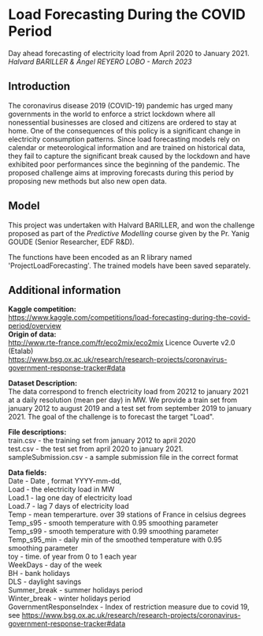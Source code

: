 # Load Forecasting During the COVID Period
Day ahead forecasting of electricity load from April 2020 to January 2021.  
*Halvard BARILLER & Ángel REYERO LOBO - March 2023*

## **Introduction**
The coronavirus disease 2019 (COVID-19) pandemic has urged many governments in the world to enforce a strict lockdown where all nonessential businesses are closed and citizens are ordered to stay at home. One of the consequences of this policy is a significant change in electricity consumption patterns. Since load forecasting models rely on calendar or meteorological information and are trained on historical data, they fail to capture the significant break caused by the lockdown and have exhibited poor performances since the beginning of the pandemic. The proposed challenge aims at improving forecasts during this period by proposing new methods but also new open data.

## **Model**

This project was undertaken with Halvard BARILLER, and won the challenge proposed as part of the *Predictive Modelling* course given by the Pr. Yanig GOUDE (Senior Researcher, EDF R&D).

The functions have been encoded as an R library named 'ProjectLoadForecasting'.
The trained models have been saved separately.



## **Additional information**
**Kaggle competition:**  
https://www.kaggle.com/competitions/load-forecasting-during-the-covid-period/overview  
**Origin of data:**  
http://www.rte-france.com/fr/eco2mix/eco2mix Licence Ouverte v2.0 (Etalab)  
https://www.bsg.ox.ac.uk/research/research-projects/coronavirus-government-response-tracker#data


**Dataset Description:**  
The data correspond to french electricity load from 20212 to january 2021 at a daily resolution (mean per day) in MW. We provide a train set from january 2012 to august 2019 and a test set from september 2019 to january 2021. The goal of the challenge is to forecast the target "Load".

**File descriptions:**  
train.csv - the training set from january 2012 to april 2020  
test.csv - the test set from april 2020 to january 2021.  
sampleSubmission.csv - a sample submission file in the correct format

**Data fields:**  
Date - Date , format YYYY-mm-dd,  
Load - the electricity load in MW  
Load.1 - lag one day of electricity load  
Load.7 - lag 7 days of electricity load  
Temp - mean temperarture. over 39 stations of France in celsius degrees  
Temp_s95 - smooth temperature with 0.95 smoothing parameter  
Temp_s99 - smooth temperature with 0.99 smoothing parameter  
Temp_s95_min - daily min of the smoothed temperature with 0.95 smoothing parameter  
toy - time. of year from 0 to 1 each year  
WeekDays - day of the week  
BH - bank holidays  
DLS - daylight savings  
Summer_break - summer holidays period  
Winter_break - winter holidays period  
GovernmentResponseIndex - Index of restriction measure due to covid 19, see https://www.bsg.ox.ac.uk/research/research-projects/coronavirus-government-response-tracker#data


